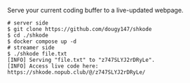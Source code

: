 Serve your current coding buffer to a live-updated webpage.

```console
# server side
$ git clone https://github.com/dougy147/shkode
$ cd ./shkode
$ docker compose up -d
# streamer side
$ ./shkode file.txt
[INFO] Serving "file.txt" to "z747SLYJ2rDRyLe".
[INFO] Access live code here: https://shkode.nopub.club/@/z747SLYJ2rDRyLe/
```
